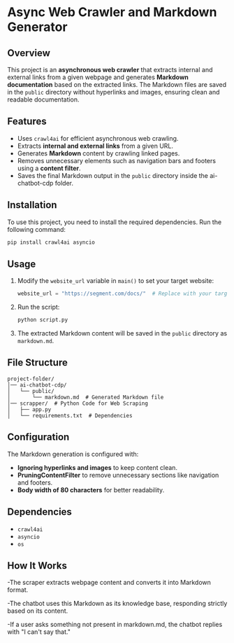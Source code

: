 # Async Web Crawler and Markdown Generator

## Overview
This project is an **asynchronous web crawler** that extracts internal and external links from a given webpage and generates **Markdown documentation** based on the extracted links. The Markdown files are saved in the `public` directory without hyperlinks and images, ensuring clean and readable documentation.

## Features
- Uses `crawl4ai` for efficient asynchronous web crawling.
- Extracts **internal and external links** from a given URL.
- Generates **Markdown** content by crawling linked pages.
- Removes unnecessary elements such as navigation bars and footers using a **content filter**.
- Saves the final Markdown output in the `public` directory inside the ai-chatbot-cdp folder.

## Installation
To use this project, you need to install the required dependencies. Run the following command:

```bash
pip install crawl4ai asyncio
```

## Usage
1. Modify the `website_url` variable in `main()` to set your target website:
    ```python
    website_url = "https://segment.com/docs/"  # Replace with your target website
    ```
2. Run the script:
    ```bash
    python script.py
    ```
3. The extracted Markdown content will be saved in the `public` directory as `markdown.md`.

## File Structure
```
project-folder/
│── ai-chatbot-cdp/
│   └── public/
│       └── markdown.md  # Generated Markdown file
│── scrapper/  # Python Code for Web Scraping
│   ├── app.py
│   └── requirements.txt  # Dependencies

```

## Configuration
The Markdown generation is configured with:
- **Ignoring hyperlinks and images** to keep content clean.
- **PruningContentFilter** to remove unnecessary sections like navigation and footers.
- **Body width of 80 characters** for better readability.

## Dependencies
- `crawl4ai`
- `asyncio`
- `os`


## How It Works
-The scraper extracts webpage content and converts it into Markdown format.

-The chatbot uses this Markdown as its knowledge base, responding strictly based on its content.

-If a user asks something not present in markdown.md, the chatbot replies with "I can't say that."
